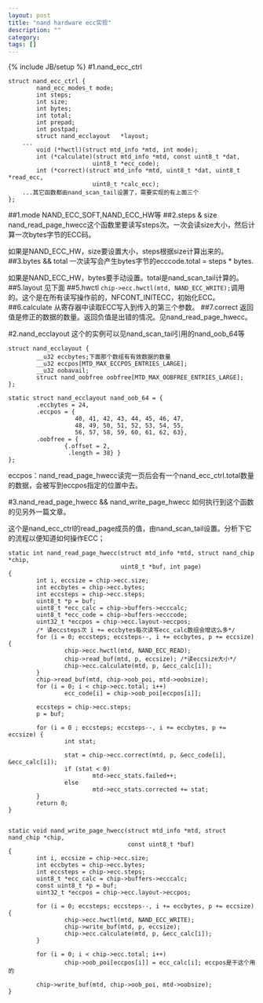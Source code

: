 ```yaml
---
layout: post
title: "nand hardware ecc实现"
description: ""
category: 
tags: []
---
```

{% include JB/setup %}
#1.nand_ecc_ctrl

	struct nand_ecc_ctrl {
	        nand_ecc_modes_t mode;
	        int steps;
	        int size;
	        int bytes;
	        int total;
	        int prepad;
	        int postpad;
	        struct nand_ecclayout   *layout;
		...
	        void (*hwctl)(struct mtd_info *mtd, int mode);
	        int (*calculate)(struct mtd_info *mtd, const uint8_t *dat,
	                        uint8_t *ecc_code);
	        int (*correct)(struct mtd_info *mtd, uint8_t *dat, uint8_t *read_ecc,
	                        uint8_t *calc_ecc);
		...其它函数都由nand_scan_tail设置了，需要实现的有上面三个
	};

##1.mode
NAND_ECC_SOFT,NAND_ECC_HW等
##2.steps & size
nand_read_page_hwecc这个函数里要读写steps次。一次会读size大小，然后计算一次bytes字节的ECC码。

如果是NAND_ECC_HW，size要设置大小，steps根据size计算出来的。
##3.bytes && total
一次读写会产生bytes字节的ecccode.total = steps * bytes.

如果是NAND_ECC_HW，bytes要手动设置。total是nand_scan_tail计算的。
##5.layout
见下面
##5.hwctl
`chip->ecc.hwctl(mtd, NAND_ECC_WRITE);`调用的。这个是在所有读写操作前的，NFCONT_INITECC，初始化ECC。
##6.calculate
从寄存器中读取ECC写入到传入的第三个参数。
##7.correct
返回值是修正的数据的数量。返回负值是出错的情况。见nand_read_page_hwecc。

#2.nand_ecclayout
这个的实例可以见nand_scan_tail引用的nand_oob_64等

	struct nand_ecclayout {
       		__u32 eccbytes;下面那个数组有有效数据的数量
	        __u32 eccpos[MTD_MAX_ECCPOS_ENTRIES_LARGE];
	        __u32 oobavail;
	        struct nand_oobfree oobfree[MTD_MAX_OOBFREE_ENTRIES_LARGE];
	};

	static struct nand_ecclayout nand_oob_64 = {
	        .eccbytes = 24,
	        .eccpos = { 
	                   40, 41, 42, 43, 44, 45, 46, 47,
	                   48, 49, 50, 51, 52, 53, 54, 55,
	                   56, 57, 58, 59, 60, 61, 62, 63},
	        .oobfree = { 
	                {.offset = 2,
	                 .length = 38} }
	}; 

eccpos：nand_read_page_hwecc读完一页后会有一个nand_ecc_ctrl.total数量的数据，会被写到eccpos指定的位置中去。

#3.nand_read_page_hwecc && nand_write_page_hwecc
如何执行到这个函数的见另外一篇文章。

这个是nand_ecc_ctrl的read_page成员的值，由nand_scan_tail设置。分析下它的流程以便知道如何操作ECC；

    static int nand_read_page_hwecc(struct mtd_info *mtd, struct nand_chip *chip,
                                    uint8_t *buf, int page)
    {
            int i, eccsize = chip->ecc.size;
            int eccbytes = chip->ecc.bytes;
            int eccsteps = chip->ecc.steps;
            uint8_t *p = buf;
            uint8_t *ecc_calc = chip->buffers->ecccalc;
            uint8_t *ecc_code = chip->buffers->ecccode;
            uint32_t *eccpos = chip->ecc.layout->eccpos;
    	    /* 读eccsteps次 i += eccbytes每次读写ecc_calc数组会增这么多*/
            for (i = 0; eccsteps; eccsteps--, i += eccbytes, p += eccsize) {
                    chip->ecc.hwctl(mtd, NAND_ECC_READ);
                    chip->read_buf(mtd, p, eccsize); /*读eccsize大小*/
                    chip->ecc.calculate(mtd, p, &ecc_calc[i]);
            }
            chip->read_buf(mtd, chip->oob_poi, mtd->oobsize);
            for (i = 0; i < chip->ecc.total; i++)
                    ecc_code[i] = chip->oob_poi[eccpos[i]];
    
            eccsteps = chip->ecc.steps;
            p = buf;
    
            for (i = 0 ; eccsteps; eccsteps--, i += eccbytes, p += eccsize) {
                    int stat;
    
                    stat = chip->ecc.correct(mtd, p, &ecc_code[i], &ecc_calc[i]);
                    if (stat < 0)
                            mtd->ecc_stats.failed++;
                    else
                            mtd->ecc_stats.corrected += stat;
            }
            return 0;
    }


    static void nand_write_page_hwecc(struct mtd_info *mtd, struct nand_chip *chip,
                                      const uint8_t *buf)
    {
            int i, eccsize = chip->ecc.size;
            int eccbytes = chip->ecc.bytes;
            int eccsteps = chip->ecc.steps;
            uint8_t *ecc_calc = chip->buffers->ecccalc;
            const uint8_t *p = buf;
            uint32_t *eccpos = chip->ecc.layout->eccpos;
    
            for (i = 0; eccsteps; eccsteps--, i += eccbytes, p += eccsize) {
                    chip->ecc.hwctl(mtd, NAND_ECC_WRITE);
                    chip->write_buf(mtd, p, eccsize);
                    chip->ecc.calculate(mtd, p, &ecc_calc[i]);
            }
    
            for (i = 0; i < chip->ecc.total; i++)
                    chip->oob_poi[eccpos[i]] = ecc_calc[i]; eccpos是干这个用的
    
            chip->write_buf(mtd, chip->oob_poi, mtd->oobsize);
    }

